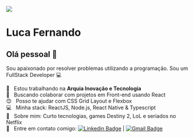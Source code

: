 <img width="auto" src="https://www.bacancytechnology.com/blog/wp-content/uploads/2017/12/reactjs-vs-reactnative-16-09-19.jpg">


# Luca Fernando

## Olá pessoal 👋
Sou apaixonado por resolver problemas utilizando a programação.
Sou um FullStack Developer :computer:

 :rocket:  &nbsp; Estou trabalhando na **Arquia Inovação e Tecnologia**
 <br/> :purple_heart: &nbsp; Buscando colaborar com projetos em Front-end usando React
 <br/> :blush: &nbsp; Posso te ajudar com CSS Grid Layout e Flexbox
 <br/> :computer: &nbsp; Minha stack: ReactJS, Node.js, React Native & Typescript
 <br/> 💬  &nbsp; Sobre mim: Curto tecnologias, games Destiny 2, LoL e seriados no Netflix
 <br/> :email: &nbsp; Entre em contato comigo: [![Linkedin Badge](https://img.shields.io/badge/-LucasLopes-blue?style=flat-square&logo=Linkedin&logoColor=white&link=https://www.linkedin.com/in/lucas-lopes-1495b6ba/)](https://www.linkedin.com/in/lucas-lopes-1495b6ba/) 
| 
[![Gmail Badge](https://img.shields.io/badge/-lucasfernandolopes116@gmail.com-c14438?style=flat-square&logo=Gmail&logoColor=white&link=mailto:lucasfernandolopes116@gmail.com)](mailto:lucasfernandolopes116@gmail.com)


